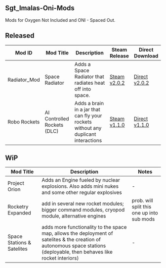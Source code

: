 ## Sgt_Imalas-Oni-Mods
Mods for Oxygen Not Included and ONI - Spaced Out.

## Released
| Mod ID | Mod Title | Description | Steam Release | Direct Download |
|-|-|-|-|-|
| Radiator_Mod | Space Radiator | Adds a Space Radiator that radiates heat off into space. | [Steam v2.0.2](https://steamcommunity.com/sharedfiles/filedetails/?id=2795878144) | [Direct v2.0.2](https://github.com/Knastoron/Knastoron-Oni-Mods/releases/tag/Space_Radiator)
| Robo Rockets | AI Controlled Rockets (DLC) | Adds a brain in a jar that can fly your rockets without any duplicant interactions | [Steam v1.1.0](https://steamcommunity.com/sharedfiles/filedetails/?id=2765256496) |[Direct v1.1.0](https://github.com/Knastoron/Knastoron-Oni-Mods/releases/tag/AI_Controlled_Rockets)
## WiP
| Mod Title | Description | Notes |
|-|-|-|
|Project Orion|Adds an Engine fueled by nuclear explosions. Also adds mini nukes and some other regular explosives|-|
|Rocketry Expanded|add in several new rocket modules; bigger command modules, cryopod module, alternative engines|prob. will split this one up into sub mods|
|Space Stations & Satelites|adds more functionality to the space map, allows the deployment of satelites & the creation of autonomous space stations (deployable, then behaves like rocket interiors)|-|
